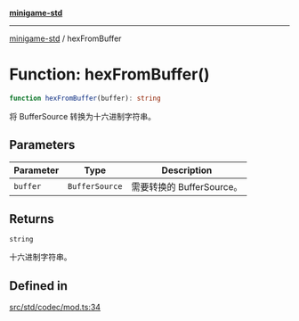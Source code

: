 [**minigame-std**](../README.md)

***

[minigame-std](../README.md) / hexFromBuffer

# Function: hexFromBuffer()

```ts
function hexFromBuffer(buffer): string
```

将 BufferSource 转换为十六进制字符串。

## Parameters

| Parameter | Type | Description |
| ------ | ------ | ------ |
| `buffer` | `BufferSource` | 需要转换的 BufferSource。 |

## Returns

`string`

十六进制字符串。

## Defined in

[src/std/codec/mod.ts:34](https://github.com/JiangJie/minigame-std/blob/8633d80114dee6c79033ec094d8233bd8263bedc/src/std/codec/mod.ts#L34)
